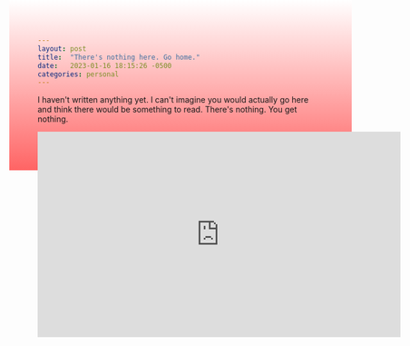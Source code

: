 ```yaml
---
layout: post
title:  "There's nothing here. Go home."
date:   2023-01-16 18:15:26 -0500
categories: personal
---
```


I haven't written anything yet. I can't imagine you would actually go here and think there would be something to read. There's nothing. You get nothing.

<iframe width="640" height="362" src="https://www.youtube.com/embed/T1XgFsitnQw" title="YouTube video player" frameborder="0" allow="accelerometer; autoplay; clipboard-write; encrypted-media; gyroscope; picture-in-picture; web-share" allowfullscreen></iframe>

<style>
body {
  height: 200px;
  background-color: red; /* For browsers that do not support gradients */
  background-image: linear-gradient(white, rgb(255, 100, 100));
}
</style>